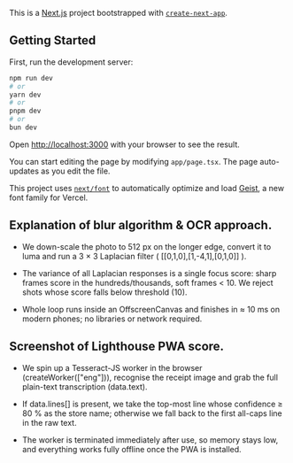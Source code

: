 This is a [Next.js](https://nextjs.org) project bootstrapped with [`create-next-app`](https://nextjs.org/docs/app/api-reference/cli/create-next-app).

## Getting Started

First, run the development server:

```bash
npm run dev
# or
yarn dev
# or
pnpm dev
# or
bun dev
```

Open [http://localhost:3000](http://localhost:3000) with your browser to see the result.

You can start editing the page by modifying `app/page.tsx`. The page auto-updates as you edit the file.

This project uses [`next/font`](https://nextjs.org/docs/app/building-your-application/optimizing/fonts) to automatically optimize and load [Geist](https://vercel.com/font), a new font family for Vercel.

## Explanation of blur algorithm & OCR approach.

- We down-scale the photo to 512 px on the longer edge, convert it to luma and run a 3 × 3 Laplacian filter ( [[0,1,0],[1,-4,1],[0,1,0]] ).

- The variance of all Laplacian responses is a single focus score: sharp frames score in the hundreds/thousands, soft frames < 10. We reject shots whose score falls below threshold (10). 

- Whole loop runs inside an OffscreenCanvas and finishes in ≈ 10 ms on modern phones; no libraries or network required.

## Screenshot of Lighthouse PWA score.

- We spin up a Tesseract-JS worker in the browser (createWorker(["eng"])), recognise the receipt image and grab the full plain-text transcription (data.text). 

- If data.lines[] is present, we take the top-most line whose confidence ≥ 80 % as the store name; otherwise we fall back to the first all-caps line in the raw text. 

- The worker is terminated immediately after use, so memory stays low, and everything works fully offline once the PWA is installed.
